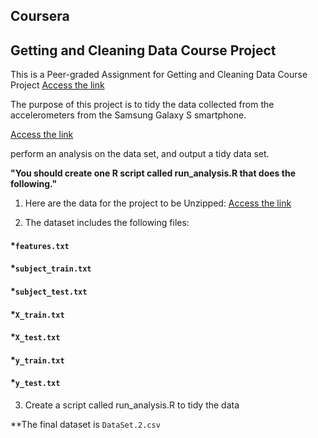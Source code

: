 ## Coursera 
## Getting and Cleaning Data Course Project

This is a Peer-graded Assignment for Getting and Cleaning Data Course Project
[Access the link](https://www.coursera.org/learn/data-cleaning) 

The purpose of this project is to tidy the data collected from the accelerometers from the Samsung Galaxy S smartphone.

[Access the link](http://archive.ics.uci.edu/ml/datasets/Human+Activity+Recognition+Using+Smartphones) 

perform an analysis on the data set, and output a tidy data set.

**"You should create one R script called run_analysis.R that does the following."**

1. Here are the data for the project to be Unzipped:
[Access the link](https://d396qusza40orc.cloudfront.net/getdata%2Fprojectfiles%2FUCI%20HAR%20Dataset.zip)

2. The dataset includes the following files:
#### *`features.txt`
#### *`subject_train.txt`
#### *`subject_test.txt`
#### *`X_train.txt`
#### *`X_test.txt`
#### *`y_train.txt`
#### *`y_test.txt`

3. Create a script called run_analysis.R to tidy the data

**The final dataset is `DataSet.2.csv`
